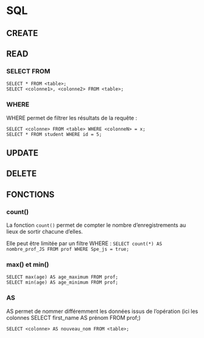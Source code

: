 # SQL

## CREATE


## READ

### SELECT FROM

```
SELECT * FROM <table>;
SELECT <colonne1>, <colonne2> FROM <table>;
```

### WHERE

WHERE permet de filtrer les résultats de la requête : 

```
SELECT <colonne> FROM <table> WHERE <colonneN> = x;
SELECT * FROM student WHERE id = 5;
```



## UPDATE


## DELETE


## FONCTIONS

### count()

La fonction `count()` permet de compter le nombre d’enregistrements au lieux de sortir chacune d’elles. 

Elle peut être limitée par un filtre WHERE : 
`SELECT count(*) AS nombre_prof_JS FROM prof WHERE Spe_js = true;`

### max() et min()

```
SELECT max(age) AS age_maximum FROM prof;
SELECT min(age) AS age_minimum FROM prof;
```

### AS

AS permet de nommer différemment les données issus de l’opération (ici les colonnes
SELECT first_name AS prénom FROM prof;)

`SELECT <colonne> AS nouveau_nom FROM <table>;`
